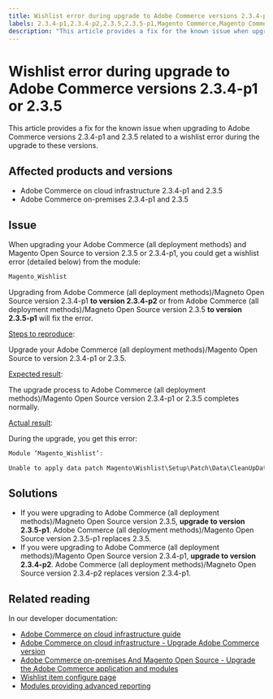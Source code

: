```yaml
---
title: Wishlist error during upgrade to Adobe Commerce versions 2.3.4-p1 or 2.3.5
labels: 2.3.4-p1,2.3.4-p2,2.3.5,2.3.5-p1,Magento Commerce,Magento Commerce Cloud,Magento_Wishlist,error,known issues,upgrade,wishlist,Adobe Commerce,cloud infrastructure,on-premises
description: "This article provides a fix for the known issue when upgrading to Adobe Commerce versions 2.3.4-p1 and 2.3.5 related to a wishlist error during the upgrade to these versions."
---
```


# Wishlist error during upgrade to Adobe Commerce versions 2.3.4-p1 or 2.3.5

This article provides a fix for the known issue when upgrading to Adobe Commerce versions 2.3.4-p1 and 2.3.5 related to a wishlist error during the upgrade to these versions.

## Affected products and versions

* Adobe Commerce on cloud infrastructure 2.3.4-p1 and 2.3.5
* Adobe Commerce on-premises 2.3.4-p1 and 2.3.5

## Issue

When upgrading your Adobe Commerce (all deployment methods) and Magento Open Source to version 2.3.5 or 2.3.4-p1, you could get a wishlist error (detailed below) from the module:

```php
Magento_Wishlist
```

Upgrading from Adobe Commerce (all deployment methods)/Magneto Open Source version 2.3.4-p1 **to version 2.3.4-p2** or from Adobe Commerce (all deployment methods)/Magneto Open Source version 2.3.5 **to version 2.3.5-p1** will fix the error.

<u>Steps to reproduce</u>:

Upgrade your Adobe Commerce (all deployment methods)/Magento Open Source to version 2.3.4-p1 or 2.3.5.

<u>Expected result</u>:

The upgrade process to Adobe Commerce (all deployment methods)/Magento Open Source version 2.3.4-p1 or 2.3.5 completes normally.

<u>Actual result</u>:

During the upgrade, you get this error:

```php
Module ‘Magento_Wishlist’:

Unable to apply data patch Magento\Wishlist\Setup\Patch\Data\CleanUpData for module Magento_Wishlist. Original exception message: Unable to unserialize value. Error: Syntax error
```

## Solutions

* If you were upgrading to Adobe Commerce (all deployment methods)/Magneto Open Source version 2.3.5, **upgrade to version 2.3.5-p1**. Adobe Commerce (all deployment methods)/Magento Open Source version 2.3.5-p1 replaces 2.3.5.
* If you were upgrading to Adobe Commerce (all deployment methods)/Magento Open Source version 2.3.4-p1, **upgrade to version 2.3.4-p2**. Adobe Commerce (all deployment methods)/Magneto Open Source version 2.3.4-p2 replaces version 2.3.4-p1.

## Related reading

In our developer documentation:

* [Adobe Commerce on cloud infrastructure guide](https://devdocs.magento.com/cloud/bk-cloud.html)
* [Adobe Commerce on cloud infrastructure - Upgrade Adobe Commerce version](https://devdocs.magento.com/cloud/project/project-upgrade.html)
* [Adobe Commerce on-premises And Magento Open Source - Upgrade the Adobe Commerce application and modules](https://devdocs.magento.com/guides/v2.3/comp-mgr/bk-compman-upgrade-guide.html)
* [Wishlist item configure page](https://devdocs.magento.com/guides/v2.3/frontend-dev-guide/layouts/product-layouts.html#wishlist-item-configure-page)
* [Modules providing advanced reporting](https://devdocs.magento.com/guides/v2.3/advanced-reporting/modules.html) 

